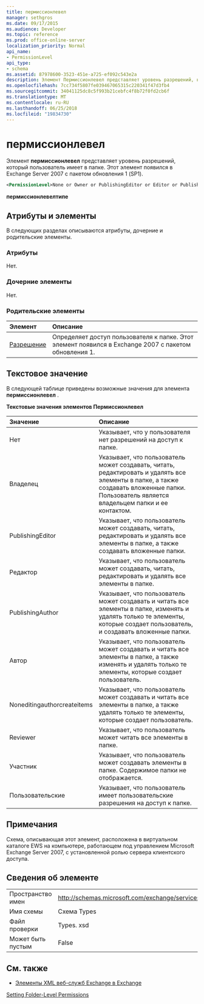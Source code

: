 ```yaml
---
title: пермиссионлевел
manager: sethgros
ms.date: 09/17/2015
ms.audience: Developer
ms.topic: reference
ms.prod: office-online-server
localization_priority: Normal
api_name:
- PermissionLevel
api_type:
- schema
ms.assetid: 87978600-3523-451e-a725-ef092c543e2a
description: Элемент Пермиссионлевел представляет уровень разрешений, который пользователь имеет в папке. Этот элемент появился в Exchange Server 2007 с пакетом обновления 1 (SP1).
ms.openlocfilehash: 7cc734f5807fe039467065315c220341f47d3fb4
ms.sourcegitcommit: 34041125dc8c5f993b21cebfc4f8b72f0fd2cb6f
ms.translationtype: MT
ms.contentlocale: ru-RU
ms.lasthandoff: 06/25/2018
ms.locfileid: "19834730"
---
```

# <a name="permissionlevel"></a>пермиссионлевел

Элемент **пермиссионлевел** представляет уровень разрешений, который пользователь имеет в папке. Этот элемент появился в Exchange Server 2007 с пакетом обновления 1 (SP1). 
  
```xml
<PermissionLevel>None or Owner or PublishingEditor or Editor or PublishingAuthor or Author or NoneditingAuthor or Reviewer or Contributor or Custom</PermissionLevel>
```

 **пермиссионлевелтипе**
## <a name="attributes-and-elements"></a>Атрибуты и элементы

В следующих разделах описываются атрибуты, дочерние и родительские элементы.
  
### <a name="attributes"></a>Атрибуты

Нет.
  
### <a name="child-elements"></a>Дочерние элементы

Нет.
  
### <a name="parent-elements"></a>Родительские элементы

|**Элемент**|**Описание**|
|:-----|:-----|
|[Разрешение](permission.md) <br/> |Определяет доступ пользователя к папке. Этот элемент появился в Exchange 2007 с пакетом обновления 1.  <br/> |
   
## <a name="text-value"></a>Текстовое значение

В следующей таблице приведены возможные значения для элемента **пермиссионлевел** . 
  
**Текстовые значения элементов Пермиссионлевел**

|**Значение**|**Описание**|
|:-----|:-----|
|Нет  <br/> |Указывает, что у пользователя нет разрешений на доступ к папке.  <br/> |
|Владелец  <br/> |Указывает, что пользователь может создавать, читать, редактировать и удалять все элементы в папке, а также создавать вложенные папки. Пользователь является владельцем папки и ее контактом.  <br/> |
|PublishingEditor  <br/> |Указывает, что пользователь может создавать, читать, редактировать и удалять все элементы в папке, а также создавать вложенные папки.  <br/> |
|Редактор  <br/> |Указывает, что пользователь может создавать, читать, редактировать и удалять все элементы в папке.  <br/> |
|PublishingAuthor  <br/> |Указывает, что пользователь может создавать и читать все элементы в папке, изменять и удалять только те элементы, которые создает пользователь, и создавать вложенные папки.  <br/> |
|Автор  <br/> |Указывает, что пользователь может создавать и читать все элементы в папке, а также изменять и удалять только те элементы, которые создает пользователь.  <br/> |
|Noneditingauthorcreateitems  <br/> |Указывает, что пользователь может создавать и читать все элементы в папке, а также удалять только те элементы, которые создает пользователь.  <br/> |
|Reviewer  <br/> |Указывает, что пользователь может читать все элементы в папке.  <br/> |
|Участник  <br/> |Указывает, что пользователь может создавать элементы в папке. Содержимое папки не отображается.  <br/> |
|Пользовательские  <br/> |Указывает, что пользователь имеет пользовательские разрешения на доступ к папке.  <br/> |
   
## <a name="remarks"></a>Примечания

Схема, описывающая этот элемент, расположена в виртуальном каталоге EWS на компьютере, работающем под управлением Microsoft Exchange Server 2007, с установленной ролью сервера клиентского доступа.
  
## <a name="element-information"></a>Сведения об элементе

|||
|:-----|:-----|
|Пространство имен  <br/> |http://schemas.microsoft.com/exchange/services/2006/types  <br/> |
|Имя схемы  <br/> |Схема Types  <br/> |
|Файл проверки  <br/> |Types. xsd  <br/> |
|Может быть пустым  <br/> |False  <br/> |
   
## <a name="see-also"></a>См. также



- [Элементы XML веб-служб Exchange в Exchange](ews-xml-elements-in-exchange.md)


[Setting Folder-Level Permissions](http://msdn.microsoft.com/library/c7530e86-5112-401c-b10a-9c054ae59f07%28Office.15%29.aspx)

